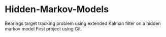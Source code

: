 # Hidden-Markov-Models
Bearings target tracking problem using extended Kalman filter on a hidden markov model
First project using Git.